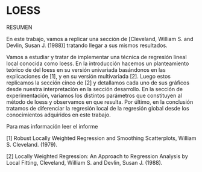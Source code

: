 # LOESS

 RESUMEN 

En este trabajo, vamos a replicar una sección de [Cleveland, William S. and
Devlin, Susan J. (1988)] tratando llegar a sus mismos resultados.

Vamos a estudiar y tratar de implementar una técnica de regresión lineal local conocida como loess. En la introducción
hacemos un planteamiento teórico de del loess en su versión univariada basándonos en las explicaciones de [1], y en
su versión multivariada [2]. Luego estos replicamos la sección cinco de [2] y detallamos cada uno de sus gráficos desde
nuestra interpretación en la sección desarrollo. En la sección de experimentación, variamos los distintos parámetros
que constituyen al método de loess y observamos en que resulta. Por último, en la conclusión tratamos de diferenciar
la regresión local de la regresión global desde los conocimientos adquiridos en este trabajo.

Para mas información leer el informe

[1] Robust Locally Weighted Regression and Smoothing Scatterplots, William S. Cleveland. (1979).

[2] Locally Weighted Regression: An Approach to Regression Analysis by Local Fitting, Cleveland, William S. and
Devlin, Susan J. (1988).
